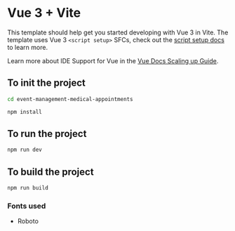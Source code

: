 # Vue 3 + Vite

This template should help get you started developing with Vue 3 in Vite. The template uses Vue 3 `<script setup>` SFCs, check out the [script setup docs](https://v3.vuejs.org/api/sfc-script-setup.html#sfc-script-setup) to learn more.

Learn more about IDE Support for Vue in the [Vue Docs Scaling up Guide](https://vuejs.org/guide/scaling-up/tooling.html#ide-support).

## To init the project

```bash
cd event-management-medical-appointments
```

```bash
npm install
```

## To run the project

```bash
npm run dev
```

## To build the project

```bash
npm run build
```

### Fonts used

- Roboto
